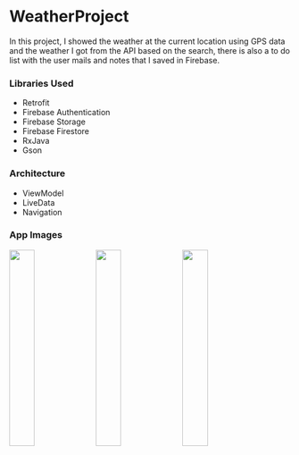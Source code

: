 <h1>WeatherProject</h1>

In this project, I showed the weather at the current location using GPS data and the weather I got from the API based on the search, there is also a to do list with the user mails and notes that I saved in Firebase.


<h3>Libraries Used</h3>
<ul>
<li>Retrofit</li>
<li>Firebase Authentication</li>
<li>Firebase Storage</li>
<li>Firebase Firestore</li>
<li>RxJava</li>
<li>Gson</li>
</ul>
<h3>Architecture</h3>
<ul>
<li>ViewModel</li>
<li>LiveData</li>
<li>Navigation</li>
</ul>
<h3>App Images</h3>
<img src= "https://user-images.githubusercontent.com/85364012/151253711-761e4fa2-3c99-49da-81e8-285e1aa4248f.png"width=30% height=30%>
<img src= "https://user-images.githubusercontent.com/85364012/151253765-cf840d16-0cbe-4a88-8ce4-16b47d7a2b33.png"width=30% height=30%>
<img src= "https://user-images.githubusercontent.com/85364012/151253880-ce3d721e-9ba0-4af1-b632-9377a2f4d2a4.png"width=30% height=30%>
